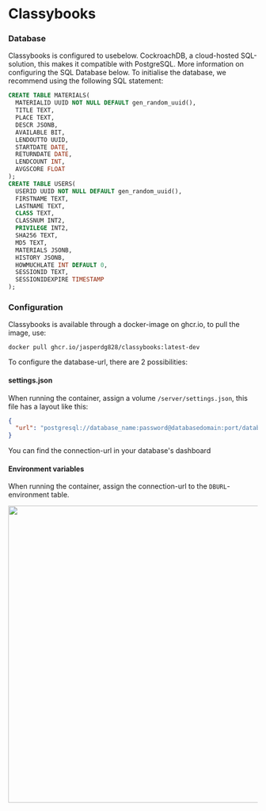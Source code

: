 # Classybooks

### Database

Classybooks is configured to usebelow. CockroachDB, a cloud-hosted SQL-solution, this makes it compatible with PostgreSQL. More information on configuring the SQL Database below.
To initialise the database, we recommend using the following SQL statement:

```SQL
CREATE TABLE MATERIALS(
  MATERIALID UUID NOT NULL DEFAULT gen_random_uuid(),
  TITLE TEXT,
  PLACE TEXT,
  DESCR JSONB,
  AVAILABLE BIT,
  LENDOUTTO UUID,
  STARTDATE DATE,
  RETURNDATE DATE,
  LENDCOUNT INT,
  AVGSCORE FLOAT
);
CREATE TABLE USERS(
  USERID UUID NOT NULL DEFAULT gen_random_uuid(),
  FIRSTNAME TEXT,
  LASTNAME TEXT,
  CLASS TEXT,
  CLASSNUM INT2,
  PRIVILEGE INT2,
  SHA256 TEXT,
  MD5 TEXT,
  MATERIALS JSONB,
  HISTORY JSONB,
  HOWMUCHLATE INT DEFAULT 0,
  SESSIONID TEXT,
  SESSIONIDEXPIRE TIMESTAMP
);
```

### Configuration

Classybooks is available through a docker-image on ghcr.io, to pull the image, use:

```
docker pull ghcr.io/jasperdg828/classybooks:latest-dev
```

To configure the database-url, there are 2 possibilities:

#### settings.json

When running the container, assign a volume `/server/settings.json`, this file has a layout like this:

```json
{
  "url": "postgresql://database_name:password@databasedomain:port/database?sslmode=verify-full"
}
```

You can find the connection-url in your database's dashboard

#### Environment variables

When running the container, assign the connection-url to the `DBURL`-environment table.

<img src="https://github.com/JasperDG828/classybooks/blob/develop/art/logo_long.png?raw=true" width="600"/>

